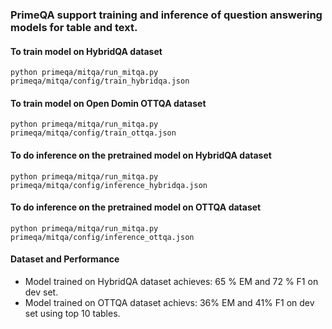 ### PrimeQA support training and inference of question answering models for table and text.

#### To train model on HybridQA dataset
```shell
python primeqa/mitqa/run_mitqa.py primeqa/mitqa/config/train_hybridqa.json
```

#### To train model on Open Domin OTTQA dataset
```shell
python primeqa/mitqa/run_mitqa.py primeqa/mitqa/config/train_ottqa.json
```

#### To do inference on the pretrained model on HybridQA dataset
```shell
python primeqa/mitqa/run_mitqa.py primeqa/mitqa/config/inference_hybridqa.json
```

#### To do inference on the pretrained model on OTTQA dataset
```shell
python primeqa/mitqa/run_mitqa.py primeqa/mitqa/config/inference_ottqa.json
```

#### Dataset and Performance
- Model trained on HybridQA dataset achieves: 65 % EM and 72 % F1 on dev set.
- Model trained on OTTQA dataset achievs:  36% EM and 41% F1 on dev set using top 10 tables.